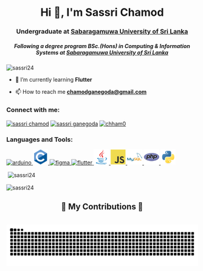 <h1 align="center">Hi 👋, I'm Sassri Chamod</h1>
<h3 align="center">Undergraduate at <a href="https://www.sab.ac.lk/">Sabaragamuwa University of Sri Lanka</a></h3>
<h5 align="center">Following a degree program BSc.(Hons) in Computing & Information Systems at <a href="https://www.sab.ac.lk/">Sabaragamuwa University of Sri Lanka</a></h5>

<p align="left"> <img src="https://komarev.com/ghpvc/?username=sassri24&label=Profile%20views&color=0e75b6&style=flat" alt="sassri24" /> </p>

- 🌱 I’m currently learning **Flutter**

- 📫 How to reach me **chamodganegoda@gmail.com**

<h3 align="left">Connect with me:</h3>
<p align="left">
<a href="https://linkedin.com/in/sassri chamod" target="blank"><img align="center" src="https://raw.githubusercontent.com/rahuldkjain/github-profile-readme-generator/master/src/images/icons/Social/linked-in-alt.svg" alt="sassri chamod" height="30" width="40" /></a>
<a href="https://fb.com/sassri ganegoda" target="blank"><img align="center" src="https://raw.githubusercontent.com/rahuldkjain/github-profile-readme-generator/master/src/images/icons/Social/facebook.svg" alt="sassri ganegoda" height="30" width="40" /></a>
<a href="https://instagram.com/chham0" target="blank"><img align="center" src="https://raw.githubusercontent.com/rahuldkjain/github-profile-readme-generator/master/src/images/icons/Social/instagram.svg" alt="chham0" height="30" width="40" /></a>
</p>

<h3 align="left">Languages and Tools:</h3>
<p align="left"> <a href="https://www.arduino.cc/" target="_blank" rel="noreferrer"> <img src="https://cdn.worldvectorlogo.com/logos/arduino-1.svg" alt="arduino" width="40" height="40"/> </a> <a href="https://www.cprogramming.com/" target="_blank" rel="noreferrer"> <img src="https://raw.githubusercontent.com/devicons/devicon/master/icons/c/c-original.svg" alt="c" width="40" height="40"/> </a> <a href="https://www.figma.com/" target="_blank" rel="noreferrer"> <img src="https://www.vectorlogo.zone/logos/figma/figma-icon.svg" alt="figma" width="40" height="40"/> </a> <a href="https://flutter.dev" target="_blank" rel="noreferrer"> <img src="https://www.vectorlogo.zone/logos/flutterio/flutterio-icon.svg" alt="flutter" width="40" height="40"/> </a> <a href="https://www.java.com" target="_blank" rel="noreferrer"> <img src="https://raw.githubusercontent.com/devicons/devicon/master/icons/java/java-original.svg" alt="java" width="40" height="40"/> </a> <a href="https://developer.mozilla.org/en-US/docs/Web/JavaScript" target="_blank" rel="noreferrer"> <img src="https://raw.githubusercontent.com/devicons/devicon/master/icons/javascript/javascript-original.svg" alt="javascript" width="40" height="40"/> </a> <a href="https://www.mysql.com/" target="_blank" rel="noreferrer"> <img src="https://raw.githubusercontent.com/devicons/devicon/master/icons/mysql/mysql-original-wordmark.svg" alt="mysql" width="40" height="40"/> </a> <a href="https://www.php.net" target="_blank" rel="noreferrer"> <img src="https://raw.githubusercontent.com/devicons/devicon/master/icons/php/php-original.svg" alt="php" width="40" height="40"/> </a> <a href="https://www.python.org" target="_blank" rel="noreferrer"> <img src="https://raw.githubusercontent.com/devicons/devicon/master/icons/python/python-original.svg" alt="python" width="40" height="40"/> </a> </p>

<p>&nbsp;<img align="center" src="https://github-readme-stats.vercel.app/api?username=sassri24&show_icons=true&locale=en" alt="sassri24" /></p>

<p><img align="center" src="https://github-readme-streak-stats.herokuapp.com/?user=sassri24&" alt="sassri24" /></p>

<div align="center">
  <h2>🐍 My Contributions 🐍</h2>
  <br>
  <img alt="snake eating my contributions" src="https://github.com/Sassri24/Sassri24/blob/output/github-contribution-grid-snake.svg" />
  
  <br/><br/><br/>
</div>


